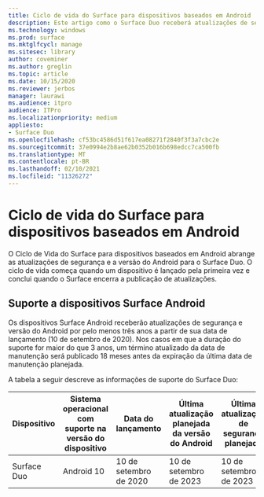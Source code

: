 ```yaml
---
title: Ciclo de vida do Surface para dispositivos baseados em Android
description: Este artigo como o Surface Duo receberá atualizações de segurança e versão do Android por pelo menos três anos a partir de sua data de lançamento.
ms.technology: windows
ms.prod: surface
ms.mktglfcycl: manage
ms.sitesec: library
author: coveminer
ms.author: greglin
ms.topic: article
ms.date: 10/15/2020
ms.reviewer: jerbos
manager: laurawi
ms.audience: itpro
audience: ITPro
ms.localizationpriority: medium
appliesto:
- Surface Duo
ms.openlocfilehash: cf53bc4586d51f617ea08271f2840f3f3a7cbc2e
ms.sourcegitcommit: 37e0994e2b8ae62b0352b016b698edcc7ca500fb
ms.translationtype: MT
ms.contentlocale: pt-BR
ms.lasthandoff: 02/10/2021
ms.locfileid: "11326272"
---
```

# Ciclo de vida do Surface para dispositivos baseados em Android

O Ciclo de Vida do Surface para dispositivos baseados em Android abrange as atualizações de segurança e a versão do Android para o Surface Duo. O ciclo de vida começa quando um dispositivo é lançado pela primeira vez e conclui quando o Surface encerra a publicação de atualizações.

## Suporte a dispositivos Surface Android 

Os dispositivos Surface Android receberão atualizações de segurança e versão do Android por pelo menos três anos a partir de sua data de lançamento (10 de setembro de 2020). Nos casos em que a duração do suporte for maior do que 3 anos, um término atualizado da data de manutenção será publicado 18 meses antes da expiração da última data de manutenção planejada. 

A tabela a seguir descreve as informações de suporte do Surface Duo:

| Dispositivo  | Sistema operacional com suporte na versão do dispositivo | Data do lançamento   | Última atualização planejada da versão do Android | Última atualização de segurança planejada |
| ----------- | ------------------------------------------ | ------------------ | --------------------------------------- | -------------------------------- |
| Surface Duo | Android 10                                 | 10 de setembro de 2020 | 10 de setembro de 2023                      | 10 de setembro de 2023               |

 
